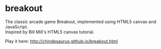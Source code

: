 breakout
========
The classic arcade game Breakout, implemented using HTML5 canvas and JavaScript.  
Inspired by Bill Mill's HTML5 canvas tutorial.  

Play it here: http://chindesaurus.github.io/breakout.html
